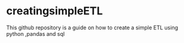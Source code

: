 # creatingsimpleETL
This github repository is a guide on how to create a simple ETL using python ,pandas and sql
